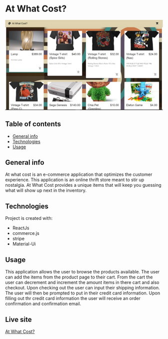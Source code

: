# At What Cost?

![Screenshot](atwhatcost.jpg)


## Table of contents
* [General info](#general-info)
* [Technologies](#technologies)
* [Usage](#usage)

## General info
At what cost is an e-commerce application that optimizes the customer experience. 
This application is an online thrift store meant to stir up nostalgia. 
At What Cost provides a unique items that will keep you guessing what will show up next in the inventory. 




## Technologies
Project is created with:
* ReactJs
* commerce.js
* stripe
* Material-Ui


	
## Usage
This application allows the user to browse the products available. 
The user can add the items from the product page to their cart.
From the cart the user can decrement and increment the amount items in there cart and also checkout.
Upon checking out the user can input their shipping information. 
The user will then be prompted to put in their credit card information. 
Upon filling out thr credit card information the user will receive an order confirmation and confirmation email. 

## Live site
[At What Cost?](https://at-what-cost.netlify.app/)